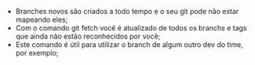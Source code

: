 * Branches novos são criados a todo tempo e o seu git pode não estar mapeando eles;
* Com o comando git fetch você é atualizado de todos os branchs e tags que ainda não estão reconhecidos por você;
* Este comando é útil para utilizar o branch de algum outro dev do time, por exemplo;